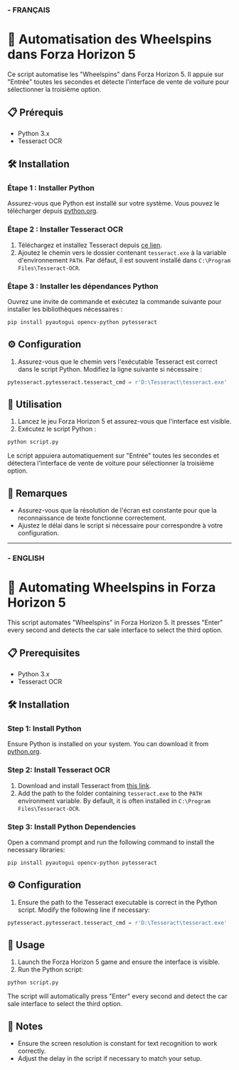 ### - FRANÇAIS

# 🚗 Automatisation des Wheelspins dans Forza Horizon 5

Ce script automatise les "Wheelspins" dans Forza Horizon 5. Il appuie sur "Entrée" toutes les secondes et détecte l'interface de vente de voiture pour sélectionner la troisième option.

## 📋 Prérequis

- Python 3.x
- Tesseract OCR

## 🛠️ Installation

### Étape 1 : Installer Python

Assurez-vous que Python est installé sur votre système. Vous pouvez le télécharger depuis [python.org](https://www.python.org/downloads/).

### Étape 2 : Installer Tesseract OCR

1. Téléchargez et installez Tesseract depuis [ce lien](https://github.com/tesseract-ocr/tesseract).
2. Ajoutez le chemin vers le dossier contenant `tesseract.exe` à la variable d'environnement `PATH`. Par défaut, il est souvent installé dans `C:\Program Files\Tesseract-OCR`.

### Étape 3 : Installer les dépendances Python

Ouvrez une invite de commande et exécutez la commande suivante pour installer les bibliothèques nécessaires :

```bash
pip install pyautogui opencv-python pytesseract
```

## ⚙️ Configuration

1. Assurez-vous que le chemin vers l'exécutable Tesseract est correct dans le script Python. Modifiez la ligne suivante si nécessaire :

```python
pytesseract.pytesseract.tesseract_cmd = r'D:\Tesseract\tesseract.exe'
```

## 🚀 Utilisation

1. Lancez le jeu Forza Horizon 5 et assurez-vous que l'interface est visible.
2. Exécutez le script Python :

```bash
python script.py
```

Le script appuiera automatiquement sur "Entrée" toutes les secondes et détectera l'interface de vente de voiture pour sélectionner la troisième option.

## 📝 Remarques

- Assurez-vous que la résolution de l'écran est constante pour que la reconnaissance de texte fonctionne correctement.
- Ajustez le délai dans le script si nécessaire pour correspondre à votre configuration.

---


### - ENGLISH


# 🚗 Automating Wheelspins in Forza Horizon 5

This script automates "Wheelspins" in Forza Horizon 5. It presses "Enter" every second and detects the car sale interface to select the third option.

## 📋 Prerequisites

- Python 3.x
- Tesseract OCR

## 🛠️ Installation

### Step 1: Install Python

Ensure Python is installed on your system. You can download it from [python.org](https://www.python.org/downloads/).

### Step 2: Install Tesseract OCR

1. Download and install Tesseract from [this link](https://github.com/tesseract-ocr/tesseract).
2. Add the path to the folder containing `tesseract.exe` to the `PATH` environment variable. By default, it is often installed in `C:\Program Files\Tesseract-OCR`.

### Step 3: Install Python Dependencies

Open a command prompt and run the following command to install the necessary libraries:

```bash
pip install pyautogui opencv-python pytesseract
```

## ⚙️ Configuration

1. Ensure the path to the Tesseract executable is correct in the Python script. Modify the following line if necessary:

```python
pytesseract.pytesseract.tesseract_cmd = r'D:\Tesseract\tesseract.exe'
```

## 🚀 Usage

1. Launch the Forza Horizon 5 game and ensure the interface is visible.
2. Run the Python script:

```bash
python script.py
```

The script will automatically press "Enter" every second and detect the car sale interface to select the third option.

## 📝 Notes

- Ensure the screen resolution is constant for text recognition to work correctly.
- Adjust the delay in the script if necessary to match your setup.
